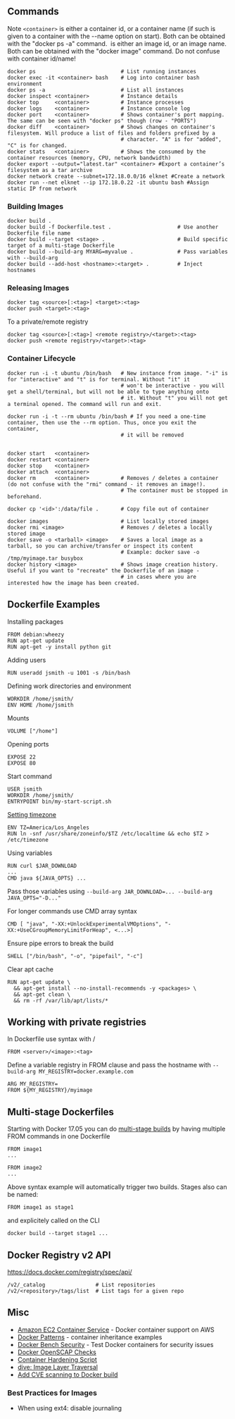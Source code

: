 ## Commands

Note `<container>` is either a container id, or a container name (if such is given to a container with the --name option on start). Both can be obtained with the "docker ps -a" command. <image> is either an image id, or an image name. Both can be obtained with the "docker image" command. Do not confuse with container id/name!

    docker ps                           # List running instances
    docker exec -it <container> bash    # Log into container bash environment
    docker ps -a                        # List all instances
    docker inspect <container>          # Instance details
    docker top     <container>          # Instance processes
    docker logs    <container>          # Instance console log
    docker port    <container>          # Shows container's port mapping. The same can be seen with "docker ps" though (row - "PORTS")
    docker diff    <container>          # Shows changes on container's filesystem. Will produce a list of files and folders prefixed by a
                                        # character. "A" is for "added", "C" is for changed.
    docker stats   <container>          # Shows the consumed by the container resources (memory, CPU, network bandwidth)
    docker export --output="latest.tar" <container> #Export a container’s filesystem as a tar archive
    docker network create --subnet=172.18.0.0/16 elknet #Create a network
    docker run --net elknet --ip 172.18.0.22 -it ubuntu bash #Assign static IP from network    


### Building Images

    docker build .
    docker build -f Dockerfile.test .                     # Use another Dockerfile file name
    docker build --target <stage> .                       # Build specific target of a multi-stage Dockerfile
    docker build --build-arg MYARG=myvalue .              # Pass variables with --build-arg
    docker build --add-host <hostname>:<target> .         # Inject hostnames

### Releasing Images

    docker tag <source>[:<tag>] <target>:<tag>
    docker push <target>:<tag>
    
To a private/remote registry

    docker tag <source>[:<tag>] <remote registry>/<target>:<tag>
    docker push <remote registry>/<target>:<tag>

### Container Lifecycle

    docker run -i -t ubuntu /bin/bash   # New instance from image. "-i" is for "interactive" and "t" is for terminal. Without "it" it
                                        # won't be interactive - you will get a shell/terminal, but will not be able to type anything onto 
                                        # it. Without "t" you will not get a terminal opened. The command will run and exit.
                                        
    docker run -i -t --rm ubuntu /bin/bash # If you need a one-time container, then use the --rm option. Thus, once you exit the container,
                                        # it will be removed                                  
                                         

    docker start   <container>
    docker restart <container>
    docker stop    <container>
    docker attach  <container>
    docker rm      <container>          # Removes / deletes a container (do not confuse with the "rmi" command - it removes an image!).
                                        # The container must be stopped in beforehand.

    docker cp '<id>':/data/file .       # Copy file out of container

    docker images                       # List locally stored images
    docker rmi <image>                  # Removes / deletes a locally stored image
    docker save -o <tarball> <image>    # Saves a local image as a tarball, so you can archive/transfer or inspect its content
                                        # Example: docker save -o /tmp/myimage.tar busybox
    docker history <image>              # Shows image creation history. Useful if you want to "recreate" the Dockerfile of an image -
                                        # in cases where you are interested how the image has been created.

## Dockerfile Examples

Installing packages

    FROM debian:wheezy
    RUN apt-get update
    RUN apt-get -y install python git

Adding users

    RUN useradd jsmith -u 1001 -s /bin/bash

Defining work directories and environment

    WORKDIR /home/jsmith/
    ENV HOME /home/jsmith

Mounts

    VOLUME ["/home"]

Opening ports

    EXPOSE 22
    EXPOSE 80

Start command

    USER jsmith
    WORKDIR /home/jsmith/
    ENTRYPOINT bin/my-start-script.sh
    
[Setting timezone](https://serverfault.com/a/683651)

    ENV TZ=America/Los_Angeles
    RUN ln -snf /usr/share/zoneinfo/$TZ /etc/localtime && echo $TZ > /etc/timezone
    
Using variables

    RUN curl $JAR_DOWNLOAD
    ...
    CMD java ${JAVA_OPTS} ...
    
Pass those variables using `--build-arg JAR_DOWNLOAD=... --build-arg JAVA_OPTS="-D..."`

For longer commands use CMD array syntax

    CMD [ "java", "-XX:+UnlockExperimentalVMOptions", "-XX:+UseCGroupMemoryLimitForHeap", <...>]
    
Ensure pipe errors to break the build

    SHELL ["/bin/bash", "-o", "pipefail", "-c"]

Clear apt cache

    RUN apt-get update \
      && apt-get install --no-install-recommends -y <packages> \
      && apt-get clean \
      && rm -rf /var/lib/apt/lists/*

## Working with private registries

In Dockerfile use syntax with /

    FROM <server>/<image>:<tag>

Define a variable registry in FROM clause and pass the hostname with `--build-arg MY_REGISTRY=docker.example.com`

    ARG MY_REGISTRY=
    FROM ${MY_REGISTRY}/myimage

## Multi-stage Dockerfiles

Starting with Docker 17.05 you can do [multi-stage builds](https://docs.docker.com/develop/develop-images/multistage-build/#use-multi-stage-builds) by having multiple FROM commands in one Dockerfile

    FROM image1
    ...
    
    FROM image2
    ...
    
Above syntax example will automatically trigger two builds. Stages also can be named:

    FROM image1 as stage1
    
and explicitely called on the CLI

    docker build --target stage1 ...

## Docker Registry v2 API

https://docs.docker.com/registry/spec/api/

    /v2/_catalog                # List repositories
    /v2/<repository>/tags/list  # List tags for a given repo

## Misc

-   [Amazon EC2 Container Service](http://aws.amazon.com/ecs/) - Docker
    container support on AWS
-   [Docker Patterns](http://www.hokstad.com/docker/patterns) -
    container inheritance examples
-   [Docker Bench
    Security](https://github.com/docker/docker-bench-security) - Test
    Docker containers for security issues
-   [Docker OpenSCAP
    Checks](https://github.com/OpenSCAP/container-compliance)
-   [Container Hardening
    Script](https://gist.github.com/jumanjiman/f9d3db977846c163df12)
-   [dive: Image Layer Traversal](https://github.com/wagoodman/dive)
-   [Add CVE scanning to Docker build](https://www.tigera.io/blog/adding-cve-scanning-to-a-ci-cd-pipeline/)

### Best Practices for Images

- When using ext4: disable journaling
